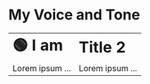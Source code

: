 # My Voice and Tone

<table border="0">
<tr>
    <td><b style="font-size:30px">🟢 I am</b></td>
    <td><b style="font-size:30px">Title 2</b></td>
</tr>
<tr>
    <td>Lorem ipsum ...</td>
    <td>Lorem ipsum ...</td>
 </tr>
</table>
